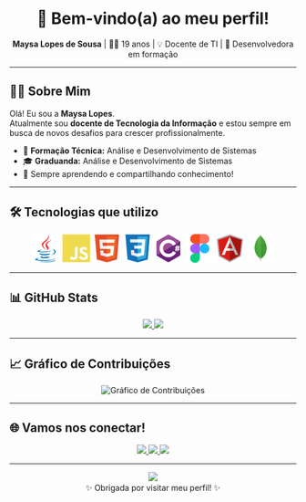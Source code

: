 <h1 align="center">🌟 Bem-vindo(a) ao meu perfil!</h1>

<p align="center">
  <b>Maysa Lopes de Sousa</b> | 👩‍💻 19 anos | 💡 Docente de TI | 🚀 Desenvolvedora em formação
</p>

---

## 👩‍💻 Sobre Mim

Olá! Eu sou a **Maysa Lopes**.  
Atualmente sou **docente de Tecnologia da Informação** e estou sempre em busca de novos desafios para crescer profissionalmente.

- 🧠 **Formação Técnica:** Análise e Desenvolvimento de Sistemas  
- 🎓 **Graduanda:** Análise e Desenvolvimento de Sistemas  
- 💬 Sempre aprendendo e compartilhando conhecimento!

---

## 🛠️ Tecnologias que utilizo

<div align="center">
  <img src="https://raw.githubusercontent.com/devicons/devicon/master/icons/java/java-original.svg" alt="Java" width="50" height="50"/>
  <img src="https://raw.githubusercontent.com/devicons/devicon/master/icons/javascript/javascript-plain.svg" alt="JavaScript" width="50" height="50"/>
  <img src="https://raw.githubusercontent.com/devicons/devicon/master/icons/html5/html5-original.svg" alt="HTML5" width="50" height="50"/>
  <img src="https://raw.githubusercontent.com/devicons/devicon/master/icons/css3/css3-original.svg" alt="CSS3" width="50" height="50"/>
  <img src="https://raw.githubusercontent.com/devicons/devicon/master/icons/csharp/csharp-original.svg" alt="C#" width="50" height="50"/>
  <img src="https://raw.githubusercontent.com/devicons/devicon/master/icons/figma/figma-original.svg" alt="Figma" width="50" height="50"/>
  <img src="https://raw.githubusercontent.com/devicons/devicon/master/icons/angularjs/angularjs-original.svg" alt="Angular" width="50" height="50"/>
  <img src="https://raw.githubusercontent.com/devicons/devicon/master/icons/mongodb/mongodb-original.svg" alt="MongoDB" width="50" height="50"/>
</div>

---

## 📊 GitHub Stats

<div align="center">
  <a href="https://github.com/Maysalopess/">
    <img height="165em" src="https://github-readme-stats.vercel.app/api?username=Maysalopess&show_icons=true&theme=radical&include_all_commits=true&count_private=true"/>
    <img height="165em" src="https://github-readme-stats.vercel.app/api/top-langs/?username=Maysalopess&layout=compact&langs_count=7&theme=radical"/>
  </a>
</div>

---

## 📈 Gráfico de Contribuições

<div align="center">
  <img src="https://github-readme-activity-graph.cyclic.app/graph?username=Maysalopess&theme=github-dark" alt="Gráfico de Contribuições" />
</div>

---

## 🌐 Vamos nos conectar!

<div align="center">
  <a href="https://www.linkedin.com/in/maysalopesdesousa" target="_blank">
    <img src="https://img.shields.io/badge/-LinkedIn-%230077B5?style=for-the-badge&logo=linkedin&logoColor=white">
  </a>
  <a href="https://www.instagram.com/_ysalopess" target="_blank">
    <img src="https://img.shields.io/badge/-Instagram-%23E4405F?style=for-the-badge&logo=instagram&logoColor=white">
  </a>
  <a href="https://github.com/Maysalopess/" target="_blank">
    <img src="https://img.shields.io/badge/-GitHub-%2312100E?style=for-the-badge&logo=github&logoColor=white">
  </a>
</div>

---

<p align="center">
  <img src="https://media.giphy.com/media/L1R1tvI9svkIWwpVYr/giphy.gif" width="120"/>
  <br/>
  ✨ Obrigada por visitar meu perfil! ✨
</p>
